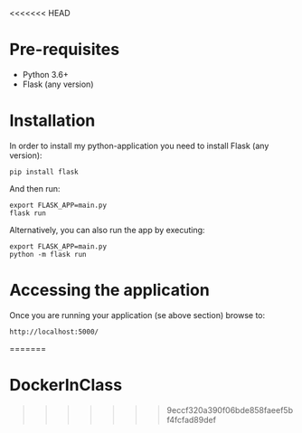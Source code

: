 <<<<<<< HEAD
# Pre-requisites
- Python 3.6+
- Flask (any version)

# Installation

In order to install my python-application you need to install Flask (any version):
```
pip install flask
```

And then run:
```
export FLASK_APP=main.py
flask run
```

Alternatively, you can also run the app by executing:
```
export FLASK_APP=main.py
python -m flask run
```

# Accessing the application

Once you are running your application (se above section) browse to:
```
http://localhost:5000/
```
=======
# DockerInClass
>>>>>>> 9eccf320a390f06bde858faeef5bf4fcfad89def
